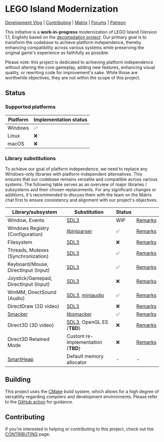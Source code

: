 # LEGO Island Modernization

[Development Vlog](https://www.youtube.com/playlist?list=PLbpl-gZkNl2COf_bB6cfgTapD5WduAfPz) | [Contributing](/CONTRIBUTING.md) | [Matrix](https://matrix.to/#/#isledecomp:matrix.org) | [Forums](https://forum.mattkc.com/viewforum.php?f=1) | [Patreon](https://www.patreon.com/mattkc)
  
This initiative is a **work-in-progress** modernization of LEGO Island (Version 1.1, English) based on the [decompilation project](https://github.com/isledecomp/isle). Our primary goal is to transform the codebase to achieve platform independence, thereby enhancing compatibility across various systems while preserving the original game's experience as faithfully as possible.

Please note: this project is dedicated to achieving platform independence without altering the core gameplay, adding new features, enhancing visual quality, or rewriting code for improvement's sake. While those are worthwhile objectives, they are not within the scope of this project.

## Status

### Supported platforms

| Platform | Implementation status |
| - | - | 
| Windows | ✅ | 
| Linux | ❌ |
| macOS | ❌ |

### Library substitutions

To achieve our goal of platform independence, we need to replace any Windows-only libraries with platform-independent alternatives. This ensures that our codebase remains versatile and compatible across various systems. The following table serves as an overview of major libraries / subsystems and their chosen replacements. For any significant changes or additions, it's recommended to discuss them with the team on the Matrix chat first to ensure consistency and alignment with our project's objectives.

| Library/subsystem | Substitution | Status | |
| - | - | - | - |
| Window, Events | [SDL3](https://www.libsdl.org/) | WIP | [Remarks](https://github.com/search?q=repo%3Aisledecomp%2Fisle-portable+%22%2F%2F+%5Blibrary%3Awindow%5D%22&type=code) |
| Windows Registry (Configuration) | [libiniparser](https://github.com/ndevilla/iniparser) | ✅ | [Remarks](https://github.com/search?q=repo%3Aisledecomp%2Fisle-portable+%22%2F%2F+%5Blibrary%3Aconfig%5D%22&type=code) |
| Filesystem | [SDL3](https://www.libsdl.org/) | ❌ | [Remarks](https://github.com/search?q=repo%3Aisledecomp%2Fisle-portable+%22%2F%2F+%5Blibrary%3Afilesystem%5D%22&type=code) |
| Threads, Mutexes (Synchronization) | [SDL3](https://www.libsdl.org/) | ✅ | [Remarks](https://github.com/search?q=repo%3Aisledecomp%2Fisle-portable+%22%2F%2F+%5Blibrary%3Asynchronization%5D%22&type=code) |
| Keyboard/Mouse, DirectInput (Input) | [SDL3](https://www.libsdl.org/) | ✅ | [Remarks](https://github.com/search?q=repo%3Aisledecomp%2Fisle-portable+%22%2F%2F+%5Blibrary%3Ainput%5D%22&type=code) |
| Joystick/Gamepad, DirectInput (Input) | [SDL3](https://www.libsdl.org/) | ❌ | [Remarks](https://github.com/search?q=repo%3Aisledecomp%2Fisle-portable+%22%2F%2F+%5Blibrary%3Ainput%5D%22&type=code) |
| WinMM, DirectSound (Audio) | [SDL3](https://www.libsdl.org/), [miniaudio](https://miniaud.io/) | ✅ | [Remarks](https://github.com/search?q=repo%3Aisledecomp%2Fisle-portable+%22%2F%2F+%5Blibrary%3Aaudio%5D%22&type=code) |
| DirectDraw (2D video) | [SDL3](https://www.libsdl.org/) | ❌ | [Remarks](https://github.com/search?q=repo%3Aisledecomp%2Fisle-portable+%22%2F%2F+%5Blibrary%3A2d%5D%22&type=code) |
| [Smacker](https://github.com/isledecomp/isle/tree/master/3rdparty/smacker) | [libsmacker](https://github.com/foxtacles/libsmacker) | ✅ | [Remarks](https://github.com/search?q=repo%3Aisledecomp%2Fisle-portable%20%22%2F%2F%20%5Blibrary%3Alibsmacker%5D%22&type=code) |
| Direct3D (3D video) | [SDL3](https://www.libsdl.org/), OpenGL ES (**TBD**) | ❌ | [Remarks](https://github.com/search?q=repo%3Aisledecomp%2Fisle-portable+%22%2F%2F+%5Blibrary%3A3d%5D%22&type=code) |
| Direct3D Retained Mode | Custom re-implementation (**TBD**) | ❌ | [Remarks](https://github.com/search?q=repo%3Aisledecomp%2Fisle-portable+%22%2F%2F+%5Blibrary%3Aretained%5D%22&type=code) |
| [SmartHeap](https://github.com/isledecomp/isle/tree/master/3rdparty/smartheap) | Default memory allocator | - | - |

## Building

This project uses the [CMake](https://cmake.org/) build system, which allows for a high degree of versatility regarding compilers and development environments. Please refer to the [GitHub action](/.github/workflows//build.yml) for guidance.

## Contributing

If you're interested in helping or contributing to this project, check out the [CONTRIBUTING](/CONTRIBUTING.md) page.

